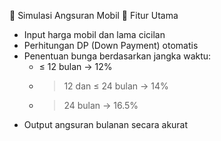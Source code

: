 🚗 Simulasi Angsuran Mobil
📌 Fitur Utama
- Input harga mobil dan lama cicilan
- Perhitungan DP (Down Payment) otomatis
- Penentuan bunga berdasarkan jangka waktu:
  - ≤ 12 bulan → 12%
  - > 12 dan ≤ 24 bulan → 14%
  - > 24 bulan → 16.5%
- Output angsuran bulanan secara akurat
